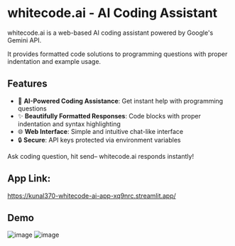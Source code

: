 # whitecode.ai - AI Coding Assistant
whitecode.ai is a web-based AI coding assistant powered by Google's Gemini API. 

It provides formatted code solutions to programming questions with proper indentation and example usage.

## Features

- 🚀 **AI-Powered Coding Assistance**: Get instant help with programming questions
- ✨ **Beautifully Formatted Responses**: Code blocks with proper indentation and syntax highlighting
- 🌐 **Web Interface**: Simple and intuitive chat-like interface
- 🔒 **Secure**: API keys protected via environment variables


Ask coding question, hit send– whitecode.ai responds instantly!
## App Link:
https://kunal370-whitecode-ai-app-xq9nrc.streamlit.app/

## Demo
![image](https://github.com/user-attachments/assets/a548cd12-fbc8-4fa2-a9f6-403c50aa2b56)
![image](https://github.com/user-attachments/assets/37b516da-e16f-4f99-a328-5e66deb1d28e)


